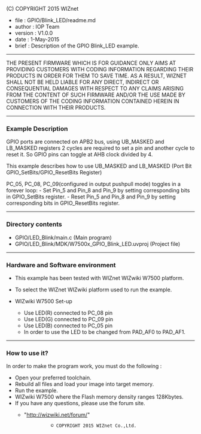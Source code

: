 (C) COPYRIGHT 2015 WIZnet

  * file : GPIO/Blink_LED/readme.md
  * author : IOP Team
  * version : V1.0.0
  * date : 1-May-2015
  * brief : Description of the GPIO Blink_LED example.
---
THE PRESENT FIRMWARE WHICH IS FOR GUIDANCE ONLY AIMS AT PROVIDING CUSTOMERS WITH CODING INFORMATION REGARDING THEIR PRODUCTS IN ORDER FOR THEM TO SAVE TIME. AS A RESULT, WIZNET SHALL NOT BE HELD LIABLE FOR ANY DIRECT, INDIRECT OR CONSEQUENTIAL DAMAGES WITH RESPECT TO ANY CLAIMS ARISING FROM THE CONTENT OF SUCH FIRMWARE AND/OR THE USE MADE BY CUSTOMERS OF THE CODING INFORMATION CONTAINED HEREIN IN CONNECTION WITH THEIR PRODUCTS.

---

### Example Description

GPIO ports are connected on APB2 bus, using UB_MASKED and LB_MASKED registers 2 cycles are required to set a pin and another cycle to reset it. So GPIO pins can toggle at AHB clock divided by 4.

This example describes how to use UB_MASKED and LB_MASKED (Port Bit GPIO_SetBits/GPIO_ResetBits Register)

PC_05, PC_08, PC_09(configured in output pushpull mode) toggles in a forever loop: - Set Pin_5 and Pin_8 and Pin_9 by setting corresponding bits in GPIO_SetBits register. - Reset Pin_5 and Pin_8 and Pin_9 by setting corresponding bits in GPIO_ResetBits register.

---

### Directory contents

   * GPIO/LED_Blink/main.c (Main program)
   * GPIO/LED_Blink/MDK/W7500x_GPIO_Blink_LED.uvproj (Project file)
   
---

### Hardware and Software environment

   * This example has been tested with WIZnet WIZwiki W7500 platform.
   * To select the WIZnet WIZwiki platform used to run the example.

   * WIZwiki W7500 Set-up

     * Use LED(R) connected to PC_08 pin
     * Use LED(G) connected to PC_09 pin
     * Use LED(B) connected to PC_05 pin
     * In order to use the LED to be changed from PAD_AF0 to PAD_AF1.

---

### How to use it?

In order to make the program work, you must do the following :

   * Open your preferred toolchain.
   * Rebuild all files and load your image into target memory.
   * Run the example.
   * WIZwiki W7500 where the Flash memory density ranges 128Kbytes.
   * If you have any questions, please use the forum site.
      * "http://wizwiki.net/forum/"
      
                      © COPYRIGHT 2015 WIZnet Co.,Ltd.     
